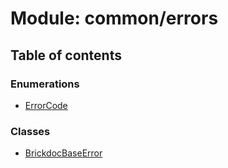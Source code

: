 # Module: common/errors

## Table of contents

### Enumerations

- [ErrorCode](../enums/common_errors.ErrorCode.md)

### Classes

- [BrickdocBaseError](../classes/common_errors.BrickdocBaseError.md)
